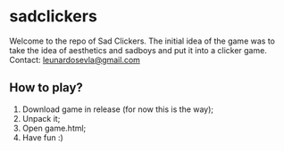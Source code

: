 # sadclickers
Welcome to the repo of Sad Clickers.
The initial idea of the game was to take the idea of aesthetics and sadboys and put it into a clicker game.
Contact: leunardosevla@gmail.com
 
## How to play?
1. Download game in release (for now this is the way);
1. Unpack it;
1. Open game.html;
1. Have fun :)
